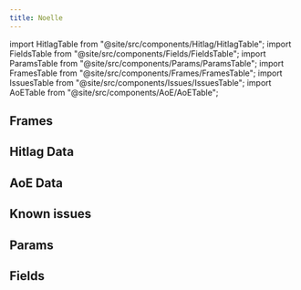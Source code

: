 ```yaml
---
title: Noelle
---
```


import HitlagTable from "@site/src/components/Hitlag/HitlagTable";
import FieldsTable from "@site/src/components/Fields/FieldsTable";
import ParamsTable from "@site/src/components/Params/ParamsTable";
import FramesTable from "@site/src/components/Frames/FramesTable";
import IssuesTable from "@site/src/components/Issues/IssuesTable";
import AoETable from "@site/src/components/AoE/AoETable";

## Frames

<FramesTable character="noelle" />

## Hitlag Data

<HitlagTable character="noelle" />

## AoE Data

<AoETable character="noelle" />

## Known issues

<IssuesTable character="noelle" />

## Params

<ParamsTable character="noelle" />

## Fields

<FieldsTable character="noelle" />
